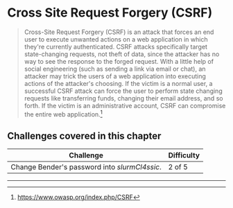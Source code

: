 # Cross Site Request Forgery (CSRF)

> Cross-Site Request Forgery (CSRF) is an attack that forces an end user to execute unwanted actions on a web application in which they're currently authenticated. CSRF attacks specifically target state-changing requests, not theft of data, since the attacker has no way to see the response to the forged request. With a little help of social engineering (such as sending a link via email or chat), an attacker may trick the users of a web application into executing actions of the attacker's choosing. If the victim is a normal user, a successful CSRF attack can force the user to perform state changing requests like transferring funds, changing their email address, and so forth. If the victim is an administrative account, CSRF can compromise the entire web application.[^1]

## Challenges covered in this chapter

| Challenge | Difficulty |
| --------- | ---------- |
| Change Bender's password into _slurmCl4ssic_. | 2 of 5 |

----

[^1]: https://www.owasp.org/index.php/CSRF
